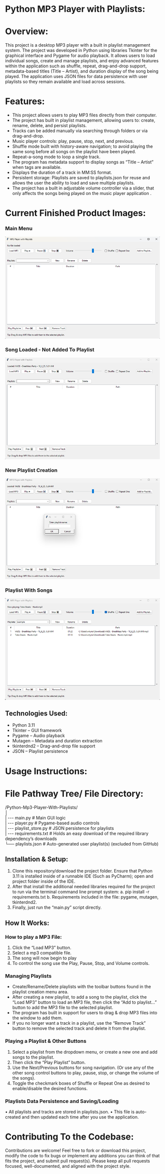 # Python MP3 Player with Playlists:

# Overview:

This project is a desktop MP3 player with a built in playlist management system. The project was developed in Python using libraries Tkinter for the graphical interface and Pygame for audio playback. It allows users to load individual songs, create and manage playlists, and enjoy advanced features within the application such as shuffle, repeat, drag-and-drop support, metadata-based titles (Title – Artist), and duration display of the song being played. The application uses JSON files for data persistence with user playlists so they remain available and load across sessions. 

# Features:
-	This project allows users to play MP3 files directly from their computer.
-	The project has built in playlist management, allowing users to: create, rename, delete, and persist playlists.
-	Tracks can be added manually via searching through folders or via drag-and-drop.
-	Music player controls: play, pause, stop, next, and previous.
-	Shuffle mode built with history-aware navigation; to avoid playing the same song before all songs on the playlist have been played.
-	Repeat-a-song mode to loop a single track.
-	The program has metadata support to display songs as “Title – Artist” when tags are available.
-	Displays the duration of a track in MM:SS format.
-	Persistent storage: Playlists are saved to playlists.json for reuse and allows the user the ability to load and save multiple playlists.
-	The project has a built in adjustable volume controller via a slider, that only affects the songs being played on the music player application .

# Current Finished Product Images:

### Main Menu
![MP3 Player+Playlists – Main Menu](ReadMe_File_Images/MP3_Player+Playlists_Main_Menu.png)

### Song Loaded - Not Added To Playlist
![MP3 Player+Playlists – Main Menu With Loaded Song](ReadMe_File_Images/MP3_Player+Playlists_Loaded_Song.png)

### New Playlist Creation
![MP3 Player+Playlists – New Playlist Creation Menu](ReadMe_File_Images/MP3_Player+Playlists_New_Playlist.png)

### Playlist With Songs
![MP3 Player+Playlists – Playlist With Songs](ReadMe_File_Images/MP3_Player+Playlists_Playlist_With_Songs.png)

## Technologies Used:
-	Python 3.11
-	Tkinter – GUI framework
-	Pygame – Audio playback
-	Mutagen – Metadata and duration extraction
-	tkinterdnd2 – Drag-and-drop file support
-	JSON – Playlist persistence

# Usage Instructions:

# File Pathway Tree/ File Directory:

/Python-Mp3-Player-With-Playlists/\
│\
| ---  main.py              # Main GUI logic\
| --- player.py            # Pygame-based audio controls\
| ---  playlist_store.py    # JSON persistence for playlists\
| ---  requirements.txt # Holds an easy download of the required library dependency’s downloads\
└── playlists.json       # Auto-generated user playlist(s) (excluded from GitHub)

## Installation & Setup:
1.	Clone this repository/download the project folder. Ensure that Python 3.11 is installed inside of a runnable IDE (Such as PyCharm); open and project folder inside of the IDE.
2.	After that install the additional needed libraries required for the project to run via the terminal command line prompt system:
a.	pip install -r requirements.txt
b.	Requirements included in the file: pygame, mutagen, tkinterdnd2.
3.	Finally, just run the “main.py” script directly.

## How It Works:
### How to play a MP3 File: 
1.	Click the “Load MP3” button.
2.	Select a mp3 compatible file.
3.	The song will now begin to play
4.	To control the song use the Play, Pause, Stop, and Volume controls.
### Managing Playlists
- Create/Rename/Delete playlists with the toolbar buttons found in the playlist creation menu area.
- After creating a new playlist, to add a song to the playlist, click the “Load MP3” button to load an MP3 file, then click the “Add to playlist…” button to add the MP3 file to the selected playlist.
- The program has built in support for users to drag & drop MP3 files into the window to add them.
- If you no longer want a track in a playlist, use the “Remove Track” button to remove the selected track and delete it from the playlist.
### Playing a Playlist & Other Buttons
1.	Select a playlist from the dropdown menu, or create a new one and add songs to the playlist.
2.	Then click the “Play Playlist” button.
3.	Use the Next/Previous buttons for song navigation. (Or use any of the other song control buttons to play, pause, stop, or change the volume of the songs).
4.	Toggle the checkmark boxes of Shuffle or Repeat One as desired to enable/disable the desired functions.
### Playlists Data Persistence and Saving/Loading
•	All playlists and tracks are stored in playlists.json.
•	This file is auto-created and then updated each time after you use the application.

# Contributing To the Codebase:
Contributions are welcome! Feel free to fork or download this project, modify the code to fix bugs or implement any additions you can think of that fits the project, and submit pull request(s). Please keep all pull requests focused, well-documented, and aligned with the project style.
